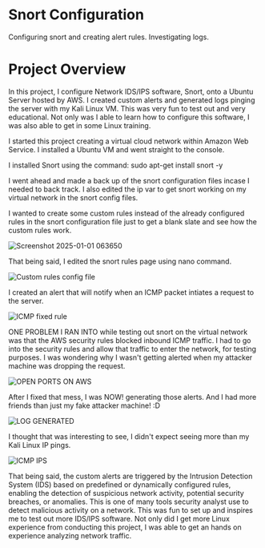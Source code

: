 # Snort Configuration
Configuring snort and creating alert rules. Investigating logs.


<h1> Project Overview</h1>
In this project, I configure Network IDS/IPS software, Snort, onto a Ubuntu Server hosted by AWS. I created custom alerts and generated logs pinging the server with my Kali Linux VM. This was very fun to test out and very educational. Not only was I able to learn how to configure this software, I was also able to get in some Linux training. 



I started this project creating a virtual cloud network within Amazon Web Service. I installed a Ubuntu VM and went straight to the console. 

I installed Snort using the command:
sudo apt-get install snort -y

I went ahead and made a back up of the snort configuration files incase I needed to back track. I also edited the ip var to get snort working on my virtual network in the snort config files. 

I wanted to create some custom rules instead of the already configured rules in the snort configuration file just to get a blank slate and see how the custom rules work.

![Screenshot 2025-01-01 063650](https://github.com/user-attachments/assets/9b96fb98-8cae-4058-91f6-30cf816a9aed)

That being said, I edited the snort rules page using nano command.


![Custom rules config file](https://github.com/user-attachments/assets/5cf7dd69-1a95-4a61-9e11-83200531c7ff)

I created an alert that will notify when an ICMP packet intiates a request to the server. 

![ICMP fixed rule](https://github.com/user-attachments/assets/b2525c39-37c1-4a8c-a18e-366d609eeceb)


ONE PROBLEM I RAN INTO while testing out snort on the virtual network was that the AWS security rules blocked inbound ICMP traffic. I had to go into the security rules and allow that traffic to enter the network, for testing purposes. I was wondering why I wasn't getting alerted when my attacker machine was dropping the request. 

![OPEN PORTS ON AWS](https://github.com/user-attachments/assets/0f608374-5438-405a-b43e-458315893a83)

After I fixed that mess, I was NOW! generating those alerts. And I had more friends than just my fake attacker machine! :D

![LOG GENERATED](https://github.com/user-attachments/assets/5d72e3eb-9c66-4d36-9d9e-112a36d59f25)

I thought that was interesting to see, I didn't expect seeing more than my Kali Linux IP pings. 

![ICMP IPS](https://github.com/user-attachments/assets/d56e23db-ce59-42d3-8900-17859ee7020a)


That being said, the custom alerts are triggered by the Intrusion Detection System (IDS) based on predefined or dynamically configured rules, enabling the detection of suspicious network activity, potential security breaches, or anomalies. This is one of many tools security analyst use to detect malicious activity on a network. This was fun to set up and inspires me to test out more IDS/IPS software. Not only did I get more Linux experience from conducting this project, I was able to get an hands on experience analyzing network traffic. 




